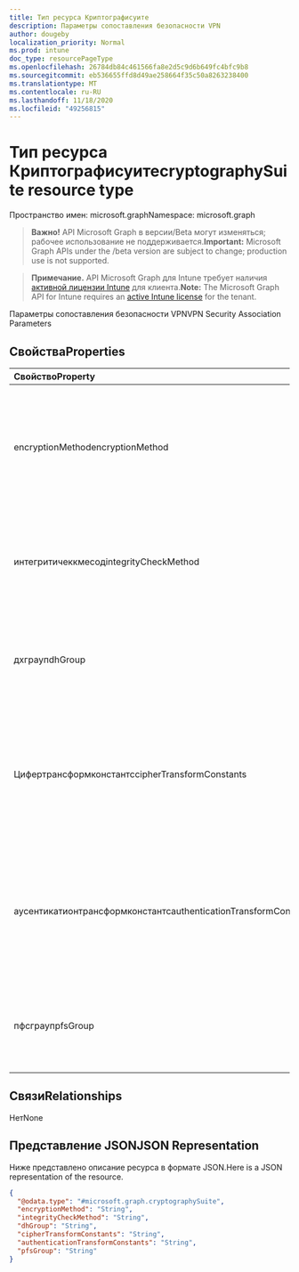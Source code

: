 ```yaml
---
title: Тип ресурса Криптографисуите
description: Параметры сопоставления безопасности VPN
author: dougeby
localization_priority: Normal
ms.prod: intune
doc_type: resourcePageType
ms.openlocfilehash: 26784db84c461566fa8e2d5c9d6b649fc4bfc9b8
ms.sourcegitcommit: eb536655ffd8d49ae258664f35c50a8263238400
ms.translationtype: MT
ms.contentlocale: ru-RU
ms.lasthandoff: 11/18/2020
ms.locfileid: "49256815"
---
```

# <a name="cryptographysuite-resource-type"></a><span data-ttu-id="d89ad-103">Тип ресурса Криптографисуите</span><span class="sxs-lookup"><span data-stu-id="d89ad-103">cryptographySuite resource type</span></span>

<span data-ttu-id="d89ad-104">Пространство имен: microsoft.graph</span><span class="sxs-lookup"><span data-stu-id="d89ad-104">Namespace: microsoft.graph</span></span>

> <span data-ttu-id="d89ad-105">**Важно!** API Microsoft Graph в версии/Beta могут изменяться; рабочее использование не поддерживается.</span><span class="sxs-lookup"><span data-stu-id="d89ad-105">**Important:** Microsoft Graph APIs under the /beta version are subject to change; production use is not supported.</span></span>

> <span data-ttu-id="d89ad-106">**Примечание.** API Microsoft Graph для Intune требует наличия [активной лицензии Intune](https://go.microsoft.com/fwlink/?linkid=839381) для клиента.</span><span class="sxs-lookup"><span data-stu-id="d89ad-106">**Note:** The Microsoft Graph API for Intune requires an [active Intune license](https://go.microsoft.com/fwlink/?linkid=839381) for the tenant.</span></span>

<span data-ttu-id="d89ad-107">Параметры сопоставления безопасности VPN</span><span class="sxs-lookup"><span data-stu-id="d89ad-107">VPN Security Association Parameters</span></span>

## <a name="properties"></a><span data-ttu-id="d89ad-108">Свойства</span><span class="sxs-lookup"><span data-stu-id="d89ad-108">Properties</span></span>
|<span data-ttu-id="d89ad-109">Свойство</span><span class="sxs-lookup"><span data-stu-id="d89ad-109">Property</span></span>|<span data-ttu-id="d89ad-110">Тип</span><span class="sxs-lookup"><span data-stu-id="d89ad-110">Type</span></span>|<span data-ttu-id="d89ad-111">Описание</span><span class="sxs-lookup"><span data-stu-id="d89ad-111">Description</span></span>|
|:---|:---|:---|
|<span data-ttu-id="d89ad-112">encryptionMethod</span><span class="sxs-lookup"><span data-stu-id="d89ad-112">encryptionMethod</span></span>|[<span data-ttu-id="d89ad-113">vpnEncryptionAlgorithmType</span><span class="sxs-lookup"><span data-stu-id="d89ad-113">vpnEncryptionAlgorithmType</span></span>](../resources/intune-deviceconfig-vpnencryptionalgorithmtype.md)|<span data-ttu-id="d89ad-114">Метод шифрования.</span><span class="sxs-lookup"><span data-stu-id="d89ad-114">Encryption Method.</span></span> <span data-ttu-id="d89ad-115">Возможные значения: `aes256`, `des`, `tripleDes`, `aes128`, `aes128Gcm`, `aes256Gcm`, `aes192`, `aes192Gcm`.</span><span class="sxs-lookup"><span data-stu-id="d89ad-115">Possible values are: `aes256`, `des`, `tripleDes`, `aes128`, `aes128Gcm`, `aes256Gcm`, `aes192`, `aes192Gcm`.</span></span>|
|<span data-ttu-id="d89ad-116">интегритичеккмесод</span><span class="sxs-lookup"><span data-stu-id="d89ad-116">integrityCheckMethod</span></span>|[<span data-ttu-id="d89ad-117">vpnIntegrityAlgorithmType</span><span class="sxs-lookup"><span data-stu-id="d89ad-117">vpnIntegrityAlgorithmType</span></span>](../resources/intune-deviceconfig-vpnintegrityalgorithmtype.md)|<span data-ttu-id="d89ad-118">Метод проверки целостности.</span><span class="sxs-lookup"><span data-stu-id="d89ad-118">Integrity Check Method.</span></span> <span data-ttu-id="d89ad-119">Возможные значения: `sha2_256`, `sha1_96`, `sha1_160`, `sha2_384`, `sha2_512`, `md5`.</span><span class="sxs-lookup"><span data-stu-id="d89ad-119">Possible values are: `sha2_256`, `sha1_96`, `sha1_160`, `sha2_384`, `sha2_512`, `md5`.</span></span>|
|<span data-ttu-id="d89ad-120">дхграуп</span><span class="sxs-lookup"><span data-stu-id="d89ad-120">dhGroup</span></span>|[<span data-ttu-id="d89ad-121">diffieHellmanGroup</span><span class="sxs-lookup"><span data-stu-id="d89ad-121">diffieHellmanGroup</span></span>](../resources/intune-deviceconfig-diffiehellmangroup.md)|<span data-ttu-id="d89ad-122">Группа Диффи Диффи/Хелмана.</span><span class="sxs-lookup"><span data-stu-id="d89ad-122">Diffie Hellman Group.</span></span> <span data-ttu-id="d89ad-123">Возможные значения: `group1`, `group2`, `group14`, `ecp256`, `ecp384`, `group24`.</span><span class="sxs-lookup"><span data-stu-id="d89ad-123">Possible values are: `group1`, `group2`, `group14`, `ecp256`, `ecp384`, `group24`.</span></span>|
|<span data-ttu-id="d89ad-124">Цифертрансформконстантс</span><span class="sxs-lookup"><span data-stu-id="d89ad-124">cipherTransformConstants</span></span>|[<span data-ttu-id="d89ad-125">vpnEncryptionAlgorithmType</span><span class="sxs-lookup"><span data-stu-id="d89ad-125">vpnEncryptionAlgorithmType</span></span>](../resources/intune-deviceconfig-vpnencryptionalgorithmtype.md)|<span data-ttu-id="d89ad-126">Константы преобразования шифров.</span><span class="sxs-lookup"><span data-stu-id="d89ad-126">Cipher Transform Constants.</span></span> <span data-ttu-id="d89ad-127">Возможные значения: `aes256`, `des`, `tripleDes`, `aes128`, `aes128Gcm`, `aes256Gcm`, `aes192`, `aes192Gcm`.</span><span class="sxs-lookup"><span data-stu-id="d89ad-127">Possible values are: `aes256`, `des`, `tripleDes`, `aes128`, `aes128Gcm`, `aes256Gcm`, `aes192`, `aes192Gcm`.</span></span>|
|<span data-ttu-id="d89ad-128">аусентикатионтрансформконстантс</span><span class="sxs-lookup"><span data-stu-id="d89ad-128">authenticationTransformConstants</span></span>|[<span data-ttu-id="d89ad-129">authenticationTransformConstant</span><span class="sxs-lookup"><span data-stu-id="d89ad-129">authenticationTransformConstant</span></span>](../resources/intune-deviceconfig-authenticationtransformconstant.md)|<span data-ttu-id="d89ad-130">Константы преобразования проверки подлинности.</span><span class="sxs-lookup"><span data-stu-id="d89ad-130">Authentication Transform Constants.</span></span> <span data-ttu-id="d89ad-131">Возможные значения: `md5_96`, `sha1_96`, `sha_256_128`, `aes128Gcm`, `aes192Gcm`, `aes256Gcm`.</span><span class="sxs-lookup"><span data-stu-id="d89ad-131">Possible values are: `md5_96`, `sha1_96`, `sha_256_128`, `aes128Gcm`, `aes192Gcm`, `aes256Gcm`.</span></span>|
|<span data-ttu-id="d89ad-132">пфсграуп</span><span class="sxs-lookup"><span data-stu-id="d89ad-132">pfsGroup</span></span>|[<span data-ttu-id="d89ad-133">perfectForwardSecrecyGroup</span><span class="sxs-lookup"><span data-stu-id="d89ad-133">perfectForwardSecrecyGroup</span></span>](../resources/intune-deviceconfig-perfectforwardsecrecygroup.md)|<span data-ttu-id="d89ad-134">Безопасная пересылка группы.</span><span class="sxs-lookup"><span data-stu-id="d89ad-134">Perfect Forward Secrecy Group.</span></span> <span data-ttu-id="d89ad-135">Возможные значения: `pfs1`, `pfs2`, `pfs2048`, `ecp256`, `ecp384`, `pfsMM`, `pfs24`.</span><span class="sxs-lookup"><span data-stu-id="d89ad-135">Possible values are: `pfs1`, `pfs2`, `pfs2048`, `ecp256`, `ecp384`, `pfsMM`, `pfs24`.</span></span>|

## <a name="relationships"></a><span data-ttu-id="d89ad-136">Связи</span><span class="sxs-lookup"><span data-stu-id="d89ad-136">Relationships</span></span>
<span data-ttu-id="d89ad-137">Нет</span><span class="sxs-lookup"><span data-stu-id="d89ad-137">None</span></span>

## <a name="json-representation"></a><span data-ttu-id="d89ad-138">Представление JSON</span><span class="sxs-lookup"><span data-stu-id="d89ad-138">JSON Representation</span></span>
<span data-ttu-id="d89ad-139">Ниже представлено описание ресурса в формате JSON.</span><span class="sxs-lookup"><span data-stu-id="d89ad-139">Here is a JSON representation of the resource.</span></span>
<!-- {
  "blockType": "resource",
  "@odata.type": "microsoft.graph.cryptographySuite"
}
-->
``` json
{
  "@odata.type": "#microsoft.graph.cryptographySuite",
  "encryptionMethod": "String",
  "integrityCheckMethod": "String",
  "dhGroup": "String",
  "cipherTransformConstants": "String",
  "authenticationTransformConstants": "String",
  "pfsGroup": "String"
}
```




